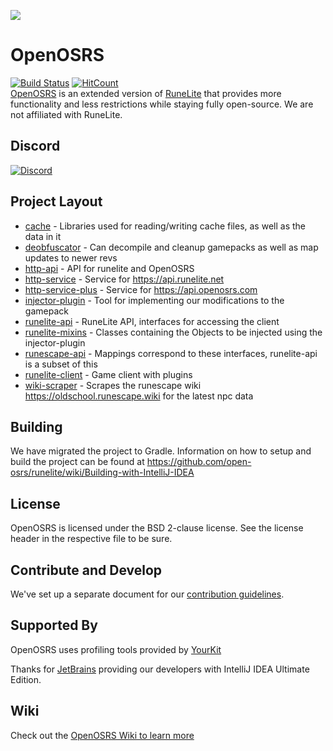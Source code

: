 ![](https://i.imgur.com/0D5106S.png)



# OpenOSRS  

[![Build Status](https://github.com/open-osrs/runelite/workflows/OpenOSRS%20-%20CI%20(push)/badge.svg)](https://github.com/open-osrs/runelite/actions?query=workflow%3A%22OpenOSRS+-+CI+%28push%29%22)
[![HitCount](http://hits.dwyl.io/open-osrs/runelite.svg)](http://hits.dwyl.io/open-osrs/runelite)  
[OpenOSRS](https://openosrs.com)  is an extended version of [RuneLite](https://github.com/runelite/runelite) that provides more functionality and less restrictions while staying fully open-source. We are not affiliated with RuneLite.

## Discord  

[![Discord](https://img.shields.io/discord/373382904769675265.svg)](https://discord.gg/HN5gf3m)

## Project Layout  

- [cache](cache/src/main/java/net/runelite/cache) - Libraries used for reading/writing cache files, as well as the data in it
- [deobfuscator](deobfuscator/src/main/java/net/runelite/deob) - Can decompile and cleanup gamepacks as well as map updates to newer revs
- [http-api](http-api/src/main/java/net/runelite/http/api) - API for runelite and OpenOSRS
- [http-service](http-service/src/main/java/net/runelite/http/service) - Service for https://api.runelite.net
- [http-service-plus](http-service-plus/src/main/java/net/runelite/http/service) - Service for https://api.openosrs.com
- [injector-plugin](injector-plugin/src/main/java/net/runelite/injector) - Tool for implementing our modifications to the gamepack
- [runelite-api](runelite-api/src/main/java/net/runelite/api) - RuneLite API, interfaces for accessing the client
- [runelite-mixins](runelite-mixins/src/main/java/net/runelite) - Classes containing the Objects to be injected using the injector-plugin
- [runescape-api](runescape-api/src/main/java/net/runelite) - Mappings correspond to these interfaces, runelite-api is a subset of this
- [runelite-client](runelite-client/src/main/java/net/runelite/client) - Game client with plugins
- [wiki-scraper](wiki-scraper/src/main/java/net/runelite/data) - Scrapes the runescape wiki https://oldschool.runescape.wiki for the latest npc data

## Building  

We have migrated the project to Gradle. Information on how to setup and build the project can be found at https://github.com/open-osrs/runelite/wiki/Building-with-IntelliJ-IDEA

## License  

OpenOSRS is licensed under the BSD 2-clause license. See the license header in the respective file to be sure.

## Contribute and Develop  

We've set up a separate document for our [contribution guidelines](https://github.com/open-osrs/runelite/blob/master/.github/CONTRIBUTING.md).

## Supported By  

OpenOSRS uses profiling tools provided by [YourKit](https://www.yourkit.com/)

Thanks for [JetBrains](https://www.jetbrains.com/idea/download/) providing our developers with IntelliJ IDEA Ultimate Edition.

## Wiki

Check out the [OpenOSRS Wiki to learn more](https://github.com/open-osrs/runelite/wiki)
